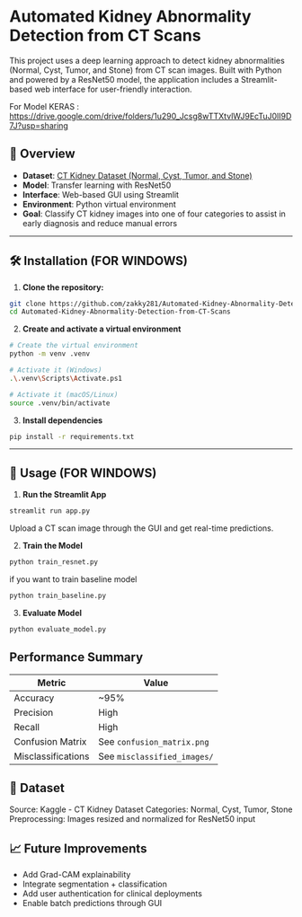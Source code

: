 # Automated Kidney Abnormality Detection from CT Scans

This project uses a deep learning approach to detect kidney abnormalities (Normal, Cyst, Tumor, and Stone) from CT scan images. Built with Python and powered by a ResNet50 model, the application includes a Streamlit-based web interface for user-friendly interaction.

For Model KERAS : https://drive.google.com/drive/folders/1u290_Jcsg8wTTXtvlWJ9EcTuJ0lI9D7J?usp=sharing

## 🧠 Overview

- **Dataset**: [CT Kidney Dataset (Normal, Cyst, Tumor, and Stone)](https://www.kaggle.com/datasets/nazmul0087/ct-kidney-dataset-normal-cyst-tumor-and-stone)
- **Model**: Transfer learning with ResNet50
- **Interface**: Web-based GUI using Streamlit
- **Environment**: Python virtual environment
- **Goal**: Classify CT kidney images into one of four categories to assist in early diagnosis and reduce manual errors

---

## 🛠️ Installation (FOR WINDOWS)

1. **Clone the repository:**

```bash
git clone https://github.com/zakky281/Automated-Kidney-Abnormality-Detection-from-CT-Scans.git
cd Automated-Kidney-Abnormality-Detection-from-CT-Scans
```

2. **Create and activate a virtual environment**

```bash
# Create the virtual environment
python -m venv .venv

# Activate it (Windows)
.\.venv\Scripts\Activate.ps1

# Activate it (macOS/Linux)
source .venv/bin/activate
```

3. **Install dependencies**
```bash
pip install -r requirements.txt
```
---

## 🚀 Usage (FOR WINDOWS)
1. **Run the Streamlit App**
```bash
streamlit run app.py
```
Upload a CT scan image through the GUI and get real-time predictions.

2. **Train the Model**
```bash
python train_resnet.py
```

if you want to train baseline model
```bash
python train_baseline.py
```

3. **Evaluate Model**
```bash
python evaluate_model.py
```

## Performance Summary
| Metric             | Value                       |
| ------------------ | --------------------------- |
| Accuracy           | \~95%                       |
| Precision          | High                        |
| Recall             | High                        |
| Confusion Matrix   | See `confusion_matrix.png`  |
| Misclassifications | See `misclassified_images/` |

## 📌 Dataset
Source: Kaggle - CT Kidney Dataset
Categories: Normal, Cyst, Tumor, Stone
Preprocessing: Images resized and normalized for ResNet50 input

## 📈 Future Improvements
- Add Grad-CAM explainability
- Integrate segmentation + classification
- Add user authentication for clinical deployments
- Enable batch predictions through GUI
